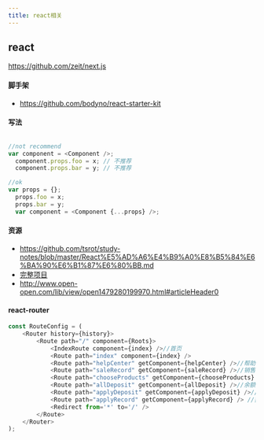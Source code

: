 ```yaml
---
title: react相关
---
```


## react

https://github.com/zeit/next.js

#### 脚手架
- https://github.com/bodyno/react-starter-kit


#### 写法
```javascript

//not recommend
var component = <Component />;
  component.props.foo = x; // 不推荐
  component.props.bar = y; // 不推荐

//ok
var props = {};
  props.foo = x;
  props.bar = y;
  var component = <Component {...props} />;

```


#### 资源
- https://github.com/tsrot/study-notes/blob/master/React%E5%AD%A6%E4%B9%A0%E8%B5%84%E6%BA%90%E6%B1%87%E6%80%BB.md
- [完整项目](https://github.com/bailicangdu/pxq)
- http://www.open-open.com/lib/view/open1479280199970.html#articleHeader0



#### react-router

```javascript
const RouteConfig = (
    <Router history={history}>
        <Route path="/" component={Roots}>
            <IndexRoute component={index} />//首页
            <Route path="index" component={index} />
            <Route path="helpCenter" getComponent={helpCenter} />//帮助中心
            <Route path="saleRecord" getComponent={saleRecord} />//销售记录
            <Route path="chooseProducts" getComponent={chooseProducts} />//选择商品
            <Route path="allDeposit" getComponent={allDeposit} />//余额
            <Route path="applyDeposit" getComponent={applyDeposit} />//申请提现
            <Route path="applyRecord" getComponent={applyRecord} /> //提现记录
            <Redirect from='*' to='/' />
        </Route>
    </Router>
);
```
